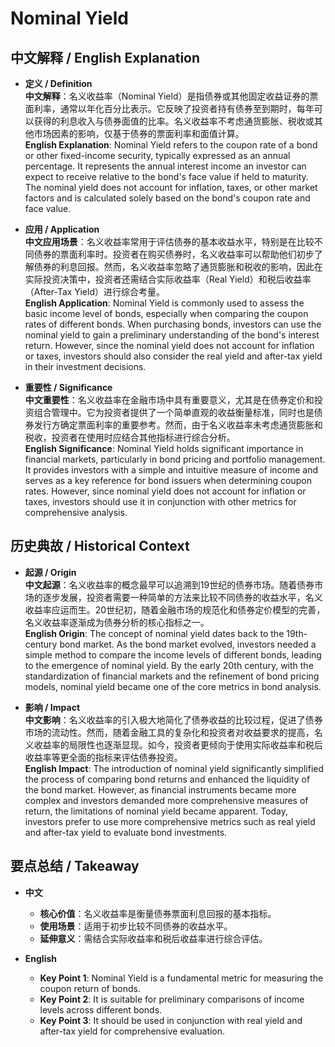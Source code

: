 # Nominal Yield

## 中文解释 / English Explanation

* **定义 / Definition**  
  **中文解释**：名义收益率（Nominal Yield）是指债券或其他固定收益证券的票面利率，通常以年化百分比表示。它反映了投资者持有债券至到期时，每年可以获得的利息收入与债券面值的比率。名义收益率不考虑通货膨胀、税收或其他市场因素的影响，仅基于债券的票面利率和面值计算。  
  **English Explanation**: Nominal Yield refers to the coupon rate of a bond or other fixed-income security, typically expressed as an annual percentage. It represents the annual interest income an investor can expect to receive relative to the bond's face value if held to maturity. The nominal yield does not account for inflation, taxes, or other market factors and is calculated solely based on the bond's coupon rate and face value.

* **应用 / Application**  
  **中文应用场景**：名义收益率常用于评估债券的基本收益水平，特别是在比较不同债券的票面利率时。投资者在购买债券时，名义收益率可以帮助他们初步了解债券的利息回报。然而，名义收益率忽略了通货膨胀和税收的影响，因此在实际投资决策中，投资者还需结合实际收益率（Real Yield）和税后收益率（After-Tax Yield）进行综合考量。  
  **English Application**: Nominal Yield is commonly used to assess the basic income level of bonds, especially when comparing the coupon rates of different bonds. When purchasing bonds, investors can use the nominal yield to gain a preliminary understanding of the bond's interest return. However, since the nominal yield does not account for inflation or taxes, investors should also consider the real yield and after-tax yield in their investment decisions.

* **重要性 / Significance**  
  **中文重要性**：名义收益率在金融市场中具有重要意义，尤其是在债券定价和投资组合管理中。它为投资者提供了一个简单直观的收益衡量标准，同时也是债券发行方确定票面利率的重要参考。然而，由于名义收益率未考虑通货膨胀和税收，投资者在使用时应结合其他指标进行综合分析。  
  **English Significance**: Nominal Yield holds significant importance in financial markets, particularly in bond pricing and portfolio management. It provides investors with a simple and intuitive measure of income and serves as a key reference for bond issuers when determining coupon rates. However, since nominal yield does not account for inflation or taxes, investors should use it in conjunction with other metrics for comprehensive analysis.

## 历史典故 / Historical Context

* **起源 / Origin**  
  **中文起源**：名义收益率的概念最早可以追溯到19世纪的债券市场。随着债券市场的逐步发展，投资者需要一种简单的方法来比较不同债券的收益水平，名义收益率应运而生。20世纪初，随着金融市场的规范化和债券定价模型的完善，名义收益率逐渐成为债券分析的核心指标之一。  
  **English Origin**: The concept of nominal yield dates back to the 19th-century bond market. As the bond market evolved, investors needed a simple method to compare the income levels of different bonds, leading to the emergence of nominal yield. By the early 20th century, with the standardization of financial markets and the refinement of bond pricing models, nominal yield became one of the core metrics in bond analysis.

* **影响 / Impact**  
  **中文影响**：名义收益率的引入极大地简化了债券收益的比较过程，促进了债券市场的流动性。然而，随着金融工具的复杂化和投资者对收益要求的提高，名义收益率的局限性也逐渐显现。如今，投资者更倾向于使用实际收益率和税后收益率等更全面的指标来评估债券投资。  
  **English Impact**: The introduction of nominal yield significantly simplified the process of comparing bond returns and enhanced the liquidity of the bond market. However, as financial instruments became more complex and investors demanded more comprehensive measures of return, the limitations of nominal yield became apparent. Today, investors prefer to use more comprehensive metrics such as real yield and after-tax yield to evaluate bond investments.

## 要点总结 / Takeaway

* **中文**  
  - **核心价值**：名义收益率是衡量债券票面利息回报的基本指标。  
  - **使用场景**：适用于初步比较不同债券的收益水平。  
  - **延伸意义**：需结合实际收益率和税后收益率进行综合评估。

* **English**  
  - **Key Point 1**: Nominal Yield is a fundamental metric for measuring the coupon return of bonds.  
  - **Key Point 2**: It is suitable for preliminary comparisons of income levels across different bonds.  
  - **Key Point 3**: It should be used in conjunction with real yield and after-tax yield for comprehensive evaluation.